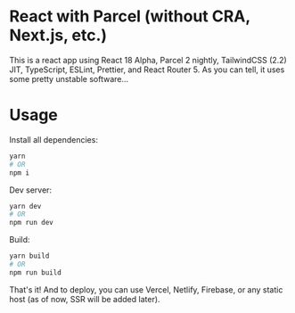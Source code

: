 # React with Parcel (without CRA, Next.js, etc.)

This is a react app using React 18 Alpha, Parcel 2 nightly, TailwindCSS (2.2) JIT, TypeScript, ESLint, Prettier, and React Router 5. As you can tell, it uses some pretty unstable software...

# Usage

Install all dependencies:

```bash
yarn
# OR
npm i
```

Dev server:

```bash
yarn dev
# OR
npm run dev
```

Build:

```bash
yarn build
# OR
npm run build
```

That's it! And to deploy, you can use Vercel, Netlify, Firebase, or any static host (as of now, SSR will be added later).
